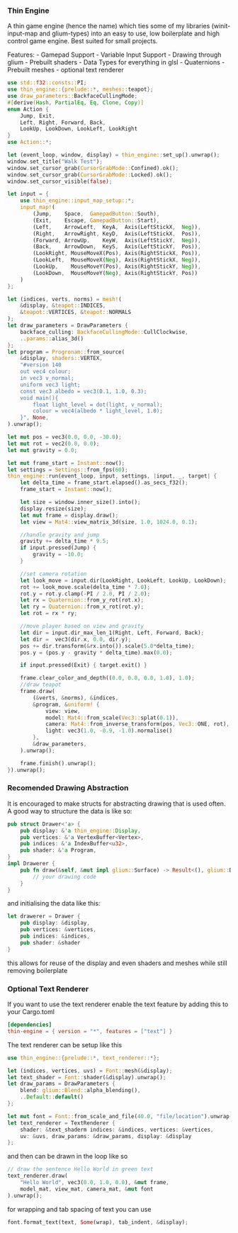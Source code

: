 ### Thin Engine
A thin game engine (hence the name) which ties some of my libraries (winit-input-map and glium-types)
into an easy to use, low boilerplate and high control game engine. Best suited for small projects.

Features:
    - Gamepad Support
    - Variable Input Support
    - Drawing through glium
    - Prebuilt shaders
    - Data Types for everything in glsl
    - Quaternions
    - Prebuilt meshes
    - optional text renderer
```rust
use std::f32::consts::PI;
use thin_engine::{prelude::*, meshes::teapot};
use draw_parameters::BackfaceCullingMode;
#[derive(Hash, PartialEq, Eq, Clone, Copy)]
enum Action {
    Jump, Exit,
    Left, Right, Forward, Back,
    LookUp, LookDown, LookLeft, LookRight
}
use Action::*;

let (event_loop, window, display) = thin_engine::set_up().unwrap();
window.set_title("Walk Test");
window.set_cursor_grab(CursorGrabMode::Confined).ok();
window.set_cursor_grab(CursorGrabMode::Locked).ok();
window.set_cursor_visible(false);

let input = {
    use thin_engine::input_map_setup::*;
    input_map!(
        (Jump,    Space,  GamepadButton::South),
        (Exit,    Escape, GamepadButton::Start),
        (Left,    ArrowLeft,  KeyA,  Axis(LeftStickX,  Neg)),
        (Right,   ArrowRight, KeyD,  Axis(LeftStickX,  Pos)),
        (Forward, ArrowUp,    KeyW,  Axis(LeftStickY,  Neg)),
        (Back,    ArrowDown,  KeyS,  Axis(LeftStickY,  Pos)),
        (LookRight, MouseMoveX(Pos), Axis(RightStickX, Pos)),
        (LookLeft,  MouseMoveX(Neg), Axis(RightStickX, Neg)),
        (LookUp,    MouseMoveY(Pos), Axis(RightStickY, Neg)),
        (LookDown,  MouseMoveY(Neg), Axis(RightStickY, Pos))
    )
};

let (indices, verts, norms) = mesh!(
    &display, &teapot::INDICES,
    &teapot::VERTICES, &teapot::NORMALS
);
let draw_parameters = DrawParameters {
    backface_culling: BackfaceCullingMode::CullClockwise,
    ..params::alias_3d()
};
let program = Progronam::from_source(
    &display, shaders::VERTEX,
    "#version 140
    out vec4 colour;
    in vec3 v_normal;
    uniform vec3 light;
    const vec3 albedo = vec3(0.1, 1.0, 0.3);
    void main(){
        float light_level = dot(light, v_normal);
        colour = vec4(albedo * light_level, 1.0);
    }", None,
).unwrap();

let mut pos = vec3(0.0, 0.0, -30.0);
let mut rot = vec2(0.0, 0.0);
let mut gravity = 0.0;

let mut frame_start = Instant::now();
let settings = Settings::from_fps(60);
thin_engine::run(event_loop, input, settings, |input, _, target| {
    let delta_time = frame_start.elapsed().as_secs_f32();
    frame_start = Instant::now();

    let size = window.inner_size().into();
    display.resize(size);
    let mut frame = display.draw();
    let view = Mat4::view_matrix_3d(size, 1.0, 1024.0, 0.1);

    //handle gravity and jump
    gravity += delta_time * 9.5;
    if input.pressed(Jump) {
        gravity = -10.0;
    }

    //set camera rotation
    let look_move = input.dir(LookRight, LookLeft, LookUp, LookDown);
    rot += look_move.scale(delta_time * 7.0);
    rot.y = rot.y.clamp(-PI / 2.0, PI / 2.0);
    let rx = Quaternion::from_y_rot(rot.x);
    let ry = Quaternion::from_x_rot(rot.y);
    let rot = rx * ry;

    //move player based on view and gravity
    let dir = input.dir_max_len_1(Right, Left, Forward, Back);
    let dir =  vec3(dir.x, 0.0, dir.y);
    pos += dir.transform(&rx.into()).scale(5.0*delta_time);
    pos.y = (pos.y - gravity * delta_time).max(0.0);

    if input.pressed(Exit) { target.exit() }

    frame.clear_color_and_depth((0.0, 0.0, 0.0, 1.0), 1.0);
    //draw teapot
    frame.draw(
        (&verts, &norms), &indices,
        &program, &uniform! {
            view: view,
            model: Mat4::from_scale(Vec3::splat(0.1)),
            camera: Mat4::from_inverse_transform(pos, Vec3::ONE, rot),
            light: vec3(1.0, -0.9, -1.0).normalise()
        },
        &draw_parameters,
    ).unwrap();

    frame.finish().unwrap();
}).unwrap();
```

### Recomended Drawing Abstraction
It is encouraged to make structs for abstracting drawing that is used often. A good way to structure the data is like so:
```rust
pub struct Drawer<'a> {
    pub display: &'a thin_engine::Display,
    pub vertices: &'a VertexBuffer<Vertex>,
    pub indices: &'a IndexBuffer<u32>,
    pub shader: &'a Program,
}
impl Drawerer {
    pub fn draw(&self, &mut impl glium::Surface) -> Result<(), glium::DrawError> {
        // your drawing code
    }
}
```
and initialising the data like this:
```rust
let drawerer = Drawer {
    pub display: &display,
    pub vertices: &vertices,
    pub indices: &indices,
    pub shader: &shader
}
```
this allows for reuse of the display and even shaders and meshes while still removing boilerplate

### Optional Text Renderer
If you want to use the text renderer enable the text feature by adding this to your Cargo.toml
```toml
[dependencies]
thin-engine = { version = "*", features = ["text"] }
```
The text renderer can be setup like this
```rust
use thin_engine::{prelude::*, text_renderer::*};

let (indices, vertices, uvs) = Font::mesh(&display);
let text_shader = Font::shader(&display).unwrap();
let draw_params = DrawParameters {
    blend: glium::Blend::alpha_blending(),
    ..Default::default()
};

let mut font = Font::from_scale_and_file(40.0, "file/location").unwrap();
let text_renderer = TextRenderer {
    shader: &text_shaderm indices: &indices, vertices: &vertices,
    uv: &uvs, draw_params: &draw_params, display: &display
};
```
and then can be drawn in the loop like so
```rust
// draw the sentence Hello World in green text
text_renderer.draw(
    "Hello World", vec3(0.0, 1.0, 0.0), &mut frame,
    model_mat, view_mat, camera_mat, &mut font
).unwrap();
```
for wrapping and tab spacing of text you can use
```rust
font.format_text(text, Some(wrap), tab_indent, &display);
```
